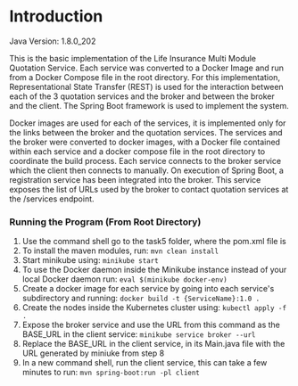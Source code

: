 # Introduction
Java Version: 1.8.0_202

This is the basic implementation of the Life Insurance Multi Module Quotation Service. Each service was converted to a 
Docker Image and run from a Docker Compose file in the root directory. For this implementation, Representational State Transfer (REST) is used for the interaction between each of the 3 quotation services and the broker and between the broker and the client. The Spring Boot framework is used to implement the system.

Docker images are used for each of the services, it is implemented only for the links between the broker and the 
quotation services. The services and the broker were converted to docker images, with a Docker file contained within 
each service and a docker compose file in the root directory to coordinate the build process. Each service connects 
to the broker service which the client then connects to manually. On execution of Spring Boot, a registration service 
has been integrated into the broker. This service exposes the list of URLs used by the broker to contact quotation 
services at the /services endpoint.

### Running the Program (From Root Directory)

1.  Use the command shell go to the task5 folder, where the pom.xml file is 
2.  To install the maven modules, run: `mvn clean install`
4.  Start minikube using: `minikube start`
5.  To use the Docker daemon inside the Minikube instance instead of your local Docker daemon run: `eval $(minikube docker-env)`
6.  Create a docker image for each service by going into each service's subdirectory and running: `docker build -t {ServiceName}:1.0 .`
7.  Create the nodes inside the Kubernetes cluster using: `kubectl apply -f .`
8.  Expose the broker service and use the URL from this command as the BASE_URL in the client service: `minikube service broker --url`
9.  Replace the BASE_URL in the client service, in its Main.java file with the URL generated by miniuke from step 8
10. In a new command shell, run the client service, this can take a few minutes to run: `mvn spring-boot:run -pl client`